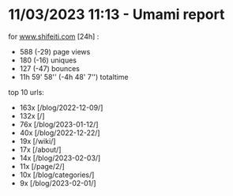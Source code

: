 # 11/03/2023 11:13 - Umami report
for www.shifeiti.com [24h] :

 - 588 (-29) page views
 - 180 (-16) uniques
 - 127 (-47) bounces
 - 11h 59' 58'' (-4h 48' 7'') totaltime


top 10 urls:
 - 163x [/blog/2022-12-09/]
 - 132x [/]
 - 76x [/blog/2023-01-12/]
 - 40x [/blog/2022-12-22/]
 - 19x [/wiki/]
 - 17x [/about/]
 - 14x [/blog/2023-02-03/]
 - 11x [/page/2/]
 - 10x [/blog/categories/]
 - 9x [/blog/2023-02-01/]


